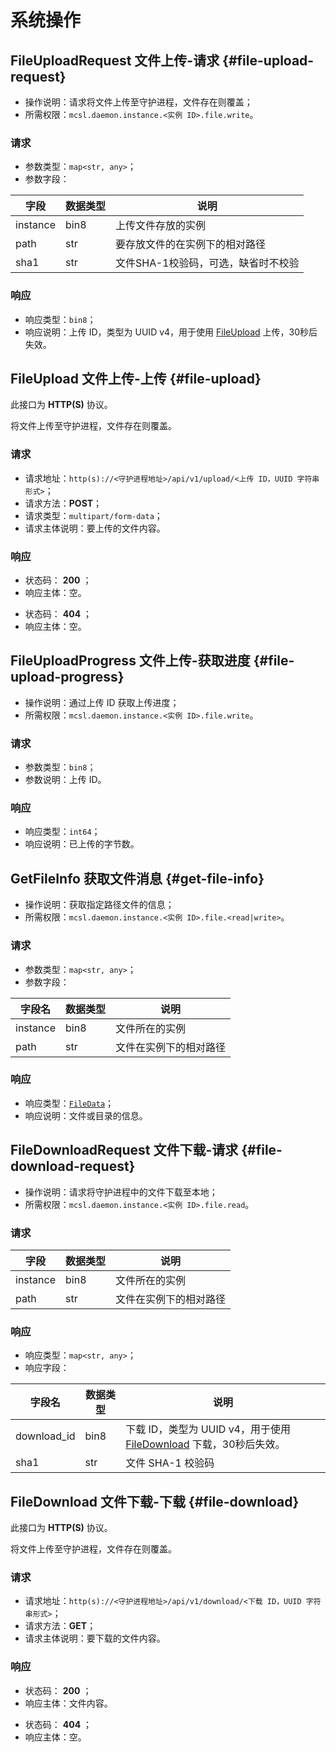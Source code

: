 # 系统操作

## FileUploadRequest 文件上传-请求 {#file-upload-request}

- 操作说明：请求将文件上传至守护进程，文件存在则覆盖；
- 所需权限：`mcsl.daemon.instance.<实例 ID>.file.write`。

### 请求

- 参数类型：`map<str, any>`；
- 参数字段：

| 字段       | 数据类型 | 说明                   |
|----------|------|----------------------|
| instance | bin8 | 上传文件存放的实例            |
| path     | str  | 要存放文件的在实例下的相对路径      |
| sha1     | str  | 文件SHA-1校验码，可选，缺省时不校验 |

### 响应

- 响应类型：`bin8`；
- 响应说明：上传 ID，类型为 UUID v4，用于使用 [FileUpload](#file-upload) 上传，30秒后失效。

## FileUpload 文件上传-上传 {#file-upload}

<warning>
此接口为 <strong>HTTP(S)</strong> 协议。
</warning>

将文件上传至守护进程，文件存在则覆盖。

### 请求

- 请求地址：`http(s)://<守护进程地址>/api/v1/upload/<上传 ID，UUID 字符串形式>`；
- 请求方法：**POST**；
- 请求类型：`multipart/form-data`；
- 请求主体说明：要上传的文件内容。

### 响应

<tabs>
    <tab title="上传成功">
        <ul>
            <li>状态码： <strong>200</strong> ；</li>
            <li>响应主体：空。</li>
        </ul>
    </tab>
    <tab title="上传 ID 不存在">
        <ul>
            <li>状态码： <strong>404</strong> ；</li>
            <li>响应主体：空。</li>
        </ul>
    </tab>
</tabs>

## FileUploadProgress 文件上传-获取进度 {#file-upload-progress}

- 操作说明：通过上传 ID 获取上传进度；
- 所需权限：`mcsl.daemon.instance.<实例 ID>.file.write`。

### 请求

- 参数类型：`bin8`；
- 参数说明：上传 ID。

### 响应

- 响应类型：`int64`；
- 响应说明：已上传的字节数。

## GetFileInfo 获取文件消息 {#get-file-info}

- 操作说明：获取指定路径文件的信息；
- 所需权限：`mcsl.daemon.instance.<实例 ID>.file.<read|write>`。

### 请求

- 参数类型：`map<str, any>`；
- 参数字段：

| 字段名      | 数据类型 | 说明          |
|----------|------|-------------|
| instance | bin8 | 文件所在的实例     |
| path     | str  | 文件在实例下的相对路径 |

### 响应

- 响应类型：[`FileData`](models.md#file-data)；
- 响应说明：文件或目录的信息。

## FileDownloadRequest 文件下载-请求 {#file-download-request}

- 操作说明：请求将守护进程中的文件下载至本地；
- 所需权限：`mcsl.daemon.instance.<实例 ID>.file.read`。

### 请求

| 字段       | 数据类型 | 说明          |
|----------|------|-------------|
| instance | bin8 | 文件所在的实例     |
| path     | str  | 文件在实例下的相对路径 |

### 响应

- 响应类型：`map<str, any>`；
- 响应字段：

| 字段名         | 数据类型 | 说明                                                               |
|-------------|------|------------------------------------------------------------------|
| download_id | bin8 | 下载 ID，类型为 UUID v4，用于使用 [FileDownload](#file-download) 下载，30秒后失效。 |
| sha1        | str  | 文件 SHA-1 校验码                                                     |

## FileDownload 文件下载-下载 {#file-download}

<warning>
此接口为 <strong>HTTP(S)</strong> 协议。
</warning>

将文件上传至守护进程，文件存在则覆盖。

### 请求

- 请求地址：`http(s)://<守护进程地址>/api/v1/download/<下载 ID，UUID 字符串形式>`；
- 请求方法：**GET**；
- 请求主体说明：要下载的文件内容。

### 响应

<tabs>
    <tab title="下载成功">
        <ul>
            <li>状态码： <strong>200</strong> ；</li>
            <li>响应主体：文件内容。</li>
        </ul>
    </tab>
    <tab title="下载 ID 不存在">
        <ul>
            <li>状态码： <strong>404</strong> ；</li>
            <li>响应主体：空。</li>
        </ul>
    </tab>
</tabs>
